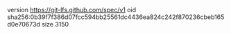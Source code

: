 version https://git-lfs.github.com/spec/v1
oid sha256:0b39f7f386d07fcc594bb25561dc4436ea824c242f870236cbeb165d0e70673d
size 3150
